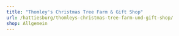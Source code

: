 ```yaml
---
title: "Thomley's Christmas Tree Farm & Gift Shop"
url: /hattiesburg/thomleys-christmas-tree-farm-und-gift-shop/
shop: Allgemein
---
```

